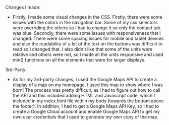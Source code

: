 Changes I made:
- Firstly, I made some visual changes in the CSS. Firstly, there were some issues with the colors in the navigation bar. Some of my css selectors were overriding the others so I had to change it so only the contact tab was blue. Secondly, there were some issues with responsiveness that I changed: There were some spacing issues for mobile and tablet devices and also the readability of a lot of the text on the buttons was difficult to read so I changed that. I also didn't like that some of the units were relative and others were not, so I made all the units responsive and used min() functions on all the elements that were for larger displays.



3rd-Party:
- As for my 3rd-party changes, I used the Google Maps API to create a display of a map on my homepage. I used this map to show where I was born! The process was pretty difficult, as I had to figure out how to call the API and this included adding HTML and Javascript code, which I included in my index.html file within my body (towards the bottom above the footer). In addition, I had to get a Google Maps API Key, so I had to create a Google Cloud account and enable Google Maps API to get my own user credentials that I used to generate my own copy of the map.